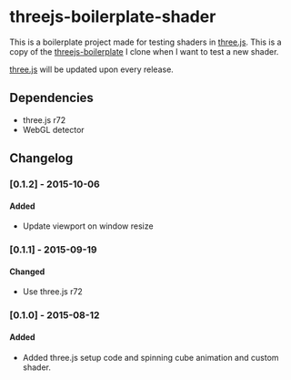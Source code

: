 # threejs-boilerplate-shader

This is a boilerplate project made for testing shaders in
[three.js](https://github.com/mrdoob/three.js). This is a copy of the
[threejs-boilerplate](https://github.com/olejrosendahl/threejs-boilerplate) I clone when I want to test a new shader.

[three.js](https://github.com/mrdoob/three.js) will be updated upon
every release.

## Dependencies

- three.js r72
- WebGL detector

## Changelog

### [0.1.2] - 2015-10-06
#### Added
- Update viewport on window resize

### [0.1.1] - 2015-09-19
#### Changed
- Use three.js r72

### [0.1.0] - 2015-08-12
#### Added
- Added three.js setup code and spinning cube animation and custom
  shader.
